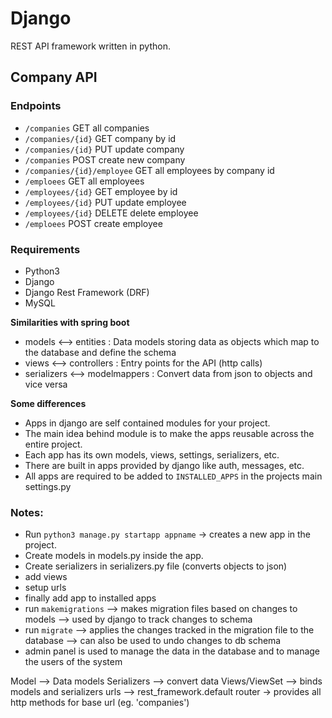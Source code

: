 # Django 

REST API framework written in python.

## Company API

### Endpoints

- `/companies` GET all companies
- `/companies/{id}` GET company by id
- `/companies/{id}` PUT update company
- `/companies` POST create new company
- `/companies/{id}/employee` GET all employees by company id
- `/emploees` GET all employees
- `/employees/{id}` GET employee by id
- `/employees/{id}` PUT update employee
- `/employees/{id}` DELETE delete employee
- `/emploees` POST create employee

### Requirements

- Python3
- Django
- Django Rest Framework (DRF)
- MySQL

**Similarities with spring boot**

- models <--> entities : Data models storing data as objects which map to the database and define the schema
- views <--> controllers : Entry points for the API (http calls)
- serializers <--> modelmappers : Convert data from json to objects and vice versa

**Some differences**

- Apps in django are self contained modules for your project.
- The main idea behind module is to make the apps reusable across the entire project. 
- Each app has its own models, views, settings, serializers, etc.
- There are built in apps provided by django like auth, messages, etc.
- All apps are required to be added to `INSTALLED_APPS` in the projects main settings.py

### Notes:

- Run `python3 manage.py startapp appname` -> creates a new app in the project.
- Create models in models.py inside the app.
- Create serializers in serializers.py file (converts objects to json)
- add views
- setup urls
- finally add app to installed apps
- run `makemigrations` -->  makes migration files based on changes to models --> used by django to track changes to schema
- run `migrate` --> applies the changes tracked in the migration file to the database --> can also be used to undo changes to db schema
- admin panel is used to manage the data in the database and to manage the users of the system

Model --> Data models
Serializers --> convert data
Views/ViewSet --> binds models and serializers
urls --> rest_framework.default router -> provides all http methods for base url (eg. 'companies')
